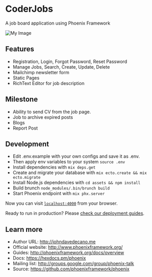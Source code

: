 # CoderJobs

A job board application using Phoenix Framework

![My Image](https://raw.githubusercontent.com/johndavedecano/CoderJobs/master/screenshot.png)

## Features

* Registration, Login, Forgot Password, Reset Password
* Manage Jobs, Search, Create, Update, Delete
* Mailchimp newsletter form
* Static Pages
* RichText Editor for job description

## Milestone

* Ability to send CV from the job page.
* Job to archive expired posts
* Blogs
* Report Post

## Development

* Edit .env.example with your own configs and save it as .env.
* Then apply env variables to your system `source .env`
* Install dependencies with `mix deps.get`
* Create and migrate your database with `mix ecto.create && mix ecto.migrate`
* Install Node.js dependencies with `cd assets && npm install`
* Build brunch `node_modules/.bin/brunch build`
* Start Phoenix endpoint with `mix phx.server`

Now you can visit [`localhost:4000`](http://localhost:4000) from your browser.

Ready to run in production? Please
[check our deployment guides](http://www.phoenixframework.org/docs/deployment).

## Learn more

* Author URL: http://johndavedecano.me
* Official website: http://www.phoenixframework.org/
* Guides: http://phoenixframework.org/docs/overview
* Docs: https://hexdocs.pm/phoenix
* Mailing list: http://groups.google.com/group/phoenix-talk
* Source: https://github.com/phoenixframework/phoenix
